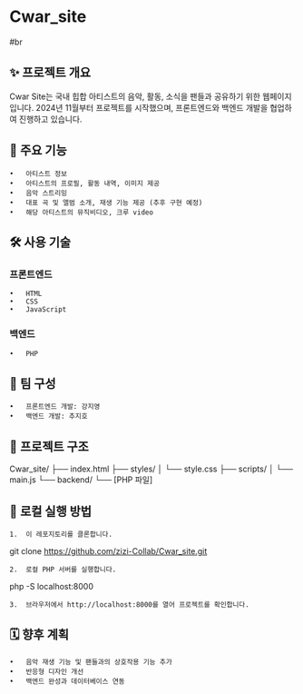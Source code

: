 # Cwar_site

#br

## ✨ 프로젝트 개요

Cwar Site는 국내 힙합 아티스트의 음악, 활동, 소식을 팬들과 공유하기 위한 웹페이지입니다.
2024년 11월부터 프로젝트를 시작했으며, 프론트엔드와 백엔드 개발을 협업하여 진행하고 있습니다.

## 📌 주요 기능

	•	아티스트 정보
	•	아티스트의 프로필, 활동 내역, 이미지 제공
	•	음악 스트리밍
	•	대표 곡 및 앨범 소개, 재생 기능 제공 (추후 구현 예정)
	•	해당 아티스트의 뮤직비디오, 크루 video


## 🛠️ 사용 기술

### 프론트엔드

	•	HTML
	•	CSS
	•	JavaScript

### 백엔드

	•	PHP

## 👥 팀 구성

	•	프론트엔드 개발: 강지영
	•	백엔드 개발: 추지호

## 📁 프로젝트 구조

Cwar_site/
├── index.html
├── styles/
│   └── style.css
├── scripts/
│   └── main.js
└── backend/
    └── [PHP 파일]

## 🚀 로컬 실행 방법

	1.	이 레포지토리를 클론합니다.

git clone https://github.com/zizi-Collab/Cwar_site.git


	2.	로컬 PHP 서버를 실행합니다.

php -S localhost:8000


	3.	브라우저에서 http://localhost:8000를 열어 프로젝트를 확인합니다.

## 🗓️ 향후 계획

	•	음악 재생 기능 및 팬들과의 상호작용 기능 추가
	•	반응형 디자인 개선
	•	백엔드 완성과 데이터베이스 연동

